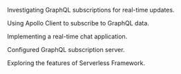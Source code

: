 Investigating GraphQL subscriptions for real-time updates.

Using Apollo Client to subscribe to GraphQL data.

Implementing a real-time chat application.

Configured GraphQL subscription server.

Exploring the features of Serverless Framework.